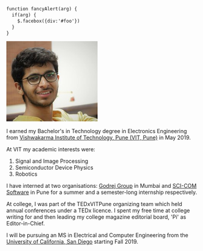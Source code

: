     function fancyAlert(arg) {
      if(arg) {
        $.facebox({div:'#foo'})
      }
    }
![Me](chaitanya.jpg)

I earned my Bachelor's in Technology degree in Electronics Engineering from [Vishwakarma Institute of Technology, Pune (VIT, Pune)](http://www.vit.edu/index.php) in May 2019.

At VIT my academic interests were:
1. Signal and Image Processing
2. Semiconductor Device Physics
3. Robotics

I have interned at two organisations: [Godrej Group](https://www.godrejconsoveyo.com/GodrejConsoveyo/index.aspx?id=362) in Mumbai and [SCI-COM Software](http://scicomsoftware.com/) in Pune for a summer and a semester-long internship respectively.

At college, I was part of the TEDxVITPune organizing team which held annual conferences under a TEDx licence. I spent my free time at college writing for and then leading my college magazine editorial board, 'Pi' as Editor-in-Chief. 

I will be pursuing an MS in Electrical and Computer Engineering from the [University of California, San Diego](https://ucsd.edu/) starting Fall 2019.


